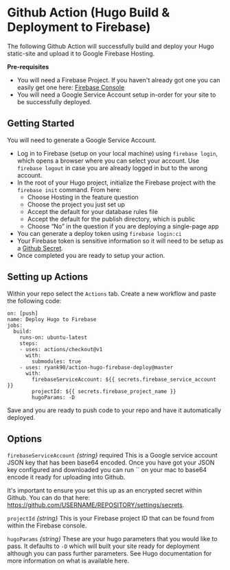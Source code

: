 # Github Action (Hugo Build & Deployment to Firebase)

The following Github Action will successfully build and deploy your Hugo static-site and upload it to Google Firebase Hosting.

**Pre-requisites**

- You will need a Firebase Project. If you haven't already got one you can easily get one here: [Firebase Console](https://console.firebase.google.com/)
- You will need a Google Service Account setup in-order for your site to be successfully deployed.

## Getting Started

You will need to generate a Google Service Account.

* Log in to Firebase (setup on your local machine) using `firebase login`, which opens a browser where you can select your account. Use `firebase logout` in case you are already logged in but to the wrong account.
* In the root of your Hugo project, initialize the Firebase project with the `firebase init` command. From here:
  * Choose Hosting in the feature question
  * Choose the project you just set up
  * Accept the default for your database rules file
  * Accept the default for the publish directory, which is public
  * Choose “No” in the question if you are deploying a single-page app
* You can generate a deploy token using `firebase login:ci`
* Your Firebase token is sensitive information so it will need to be setup as a [Github Secret](https://help.github.com/en/actions/configuring-and-managing-workflows/creating-and-storing-encrypted-secrets).
* Once completed you are ready to setup your action.

## Setting up Actions

Within your repo select the `Actions` tab. Create a new workflow and paste the following code:

```
on: [push]
name: Deploy Hugo to Firebase
jobs:
  build:
    runs-on: ubuntu-latest
    steps:
    - uses: actions/checkout@v1
      with:
        submodules: true
    - uses: ryank90/action-hugo-firebase-deploy@master
      with:
        firebaseServiceAccount: ${{ secrets.firebase_service_account }}
        projectId: ${{ secrets.firebase_project_name }}
        hugoParams: -D
```

Save and you are ready to push code to your repo and have it automatically deployed.

## Options

`firebaseServiceAccount` _{string}_ required
This is a Google service account JSON key that has been base64 encoded. Once you have got your JSON key configured and downloaded you can run `` on your mac to base64 encode it ready for uploading into Github.

It's important to ensure you set this up as an encrypted secret within Github. You can do that here: https://github.com/USERNAME/REPOSITORY/settings/secrets.

`projectId` _{string}_
This is your Firebase project ID that can be found from within the Firebase console.

`hugoParams` _{string}_
These are your hugo parameters that you would like to pass. It defaults to `-D` which will built your site ready for deployment although you can pass further parameters. See Hugo documentation for more information on what is available here.
